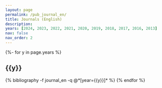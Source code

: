 ```yaml
---
layout: page
permalink: /pub_journal_en/
title: Journals (English)
description:
years: [2024, 2023, 2022, 2021, 2020, 2019, 2018, 2017, 2016, 2013]
nav: false
nav_order: 2
---
```

<!-- _pages/publications.md -->
<div class="publications">

{%- for y in page.years %}
  <h2 class="year">{{y}}</h2>
  {% bibliography -f journal_en -q @*[year={{y}}]* %}
{% endfor %}

</div>
